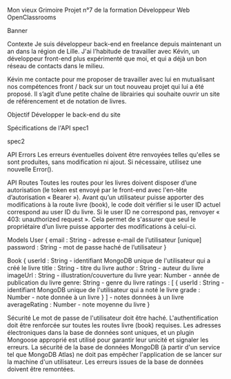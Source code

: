 Mon vieux Grimoire
Projet n°7 de la formation Développeur Web OpenClassrooms

Banner

Contexte
Je suis développeur back-end en freelance depuis maintenant un an dans la région de Lille. J'ai l’habitude de travailler avec Kévin, un développeur front-end plus expérimenté que moi, et qui a déjà un bon réseau de contacts dans le milieu.

Kévin me contacte pour me proposer de travailler avec lui en mutualisant nos compétences front / back sur un tout nouveau projet qui lui a été proposé. Il s’agit d’une petite chaîne de librairies qui souhaite ouvrir un site de référencement et de notation de livres.

Objectif
Développer le back-end du site

Spécifications de l'API
spec1

spec2

API Errors
Les erreurs éventuelles doivent être renvoyées telles qu'elles se sont produites, sans modification ni ajout. Si nécessaire, utilisez une nouvelle Error().

API Routes
Toutes les routes pour les livres doivent disposer d’une autorisation (le token est envoyé par le front-end avec l'en-tête d’autorisation « Bearer »). Avant qu’un utilisateur puisse apporter des modifications à la route livre (book), le code doit vérifier si le user ID actuel correspond au user ID du livre. Si le user ID ne correspond pas, renvoyer « 403: unauthorized request ». Cela permet de s'assurer que seul le propriétaire d’un livre puisse apporter des modifications à celui-ci.

Models
User {
email : String - adresse e-mail de l’utilisateur [unique]
password : String - mot de passe haché de l’utilisateur
}

Book {
userId : String - identifiant MongoDB unique de l'utilisateur qui a créé le livre
title : String - titre du livre
author : String - auteur du livre
imageUrl : String - illustration/couverture du livre
year: Number - année de publication du livre
genre: String - genre du livre
ratings : [
{
userId : String - identifiant MongoDB unique de l'utilisateur qui a noté le livre
grade : Number - note donnée à un livre
}
] - notes données à un livre
averageRating : Number - note moyenne du livre
}

Sécurité
Le mot de passe de l'utilisateur doit être haché.
L'authentification doit être renforcée sur toutes les routes livre (book) requises.
Les adresses électroniques dans la base de données sont uniques, et un plugin Mongoose approprié est utilisé pour garantir leur unicité et signaler les erreurs.
La sécurité de la base de données MongoDB (à partir d'un service tel que MongoDB Atlas) ne doit pas empêcher l'application de se lancer sur la machine d'un utilisateur.
Les erreurs issues de la base de données doivent être remontées.
